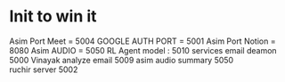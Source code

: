 # Init to win it

Asim Port Meet = 5004
GOOGLE AUTH PORT = 5001
Asim Port Notion = 8080
Asim AUDIO = 5050
RL Agent model : 5010
services email deamon 5000
Vinayak analyze email 5009
asim audio summary 5050
ruchir server 5002